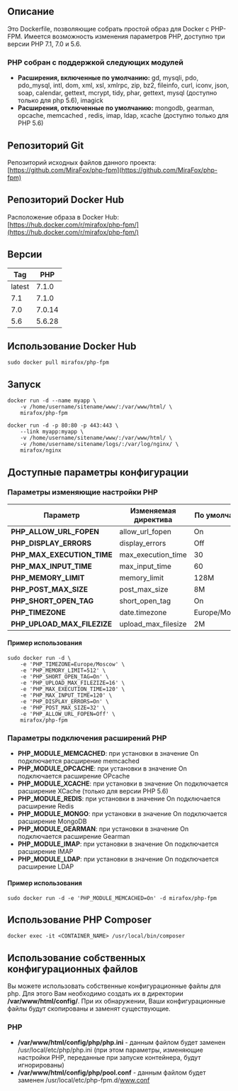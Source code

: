 ## Описание

Это Dockerfile, позволяющие собрать простой образ для Docker с PHP-FPM. Имеется возможность изменения параметров PHP, доступно три версии PHP 7.1, 7.0 и 5.6.

### PHP собран с поддержкой следующих модулей

 - **Расширения, включенные по умолчанию:** gd, mysqli, pdo, pdo_mysql, intl, dom, xml, xsl, xmlrpc, zip, bz2, fileinfo, curl, iconv, json, soap, calendar, gettext, mcrypt, tidy, phar, gettext, mysql (доступно только для php 5.6), imagick
 - **Расширения, отключенные по умолчанию:** mongodb, gearman, opcache, memcached , redis, imap, ldap, xcache (доступно только для PHP 5.6)

## Репозиторий Git

Репозиторий исходных файлов данного проекта: [https://github.com/MiraFox/php-fpm](https://github.com/MiraFox/php-fpm)

## Репозиторий Docker Hub

Расположение образа в Docker Hub: [https://hub.docker.com/r/mirafox/php-fpm/](https://hub.docker.com/r/mirafox/php-fpm/)

## Версии

|   Tag  |  PHP   |
|--------|--------|
| latest | 7.1.0  |
|  7.1   | 7.1.0  |
|  7.0   | 7.0.14 |
|  5.6   | 5.6.28 |

## Использование Docker Hub

```
sudo docker pull mirafox/php-fpm
```

## Запуск

```
docker run -d --name myapp \
    -v /home/username/sitename/www/:/var/www/html/ \
    mirafox/php-fpm

docker run -d -p 80:80 -p 443:443 \
    --link myapp:myapp \
    -v /home/username/sitename/www/:/var/www/html/ \
    -v /home/username/sitename/logs/:/var/log/nginx/ \
    mirafox/nginx
```

## Доступные параметры конфигурации

### Параметры изменяющие настройки PHP

| Параметр | Изменяемая директива | По умолчанию |
|----------|----------------------|--------------|
|**PHP_ALLOW_URL_FOPEN**| allow_url_fopen | On |
|**PHP_DISPLAY_ERRORS**| display_errors | Off |
|**PHP_MAX_EXECUTION_TIME**| max_execution_time | 30 |
|**PHP_MAX_INPUT_TIME**| max_input_time | 60 |
|**PHP_MEMORY_LIMIT**| memory_limit | 128M |
|**PHP_POST_MAX_SIZE**| post_max_size | 8M |
|**PHP_SHORT_OPEN_TAG**| short_open_tag | On |
|**PHP_TIMEZONE**| date.timezone | Europe/Moscow |
|**PHP_UPLOAD_MAX_FILEZIZE**| upload_max_filesize | 2M |

#### Пример использования

```
sudo docker run -d \
    -e 'PHP_TIMEZONE=Europe/Moscow' \
    -e 'PHP_MEMORY_LIMIT=512' \
    -e 'PHP_SHORT_OPEN_TAG=On' \
    -e 'PHP_UPLOAD_MAX_FILEZIZE=16' \
    -e 'PHP_MAX_EXECUTION_TIME=120' \
    -e 'PHP_MAX_INPUT_TIME=120' \
    -e 'PHP_DISPLAY_ERRORS=On' \
    -e 'PHP_POST_MAX_SIZE=32' \
    -e 'PHP_ALLOW_URL_FOPEN=Off' \
    mirafox/php-fpm
```

### Параметры подключения расширений PHP

 - **PHP_MODULE_MEMCACHED**: при установки в значение On подключается расширение memcached
 - **PHP_MODULE_OPCACHE**: при установки в значение On подключается расширение OPcache
 - **PHP_MODULE_XCACHE**: при установки в значение On подключается расширение XCache (только для версии PHP 5.6)
 - **PHP_MODULE_REDIS**: при установки в значение On подключается расширение Redis
 - **PHP_MODULE_MONGO**: при установки в значение On подключается расширение MongoDB
 - **PHP_MODULE_GEARMAN**: при установки в значение On подключается расширение Gearman
 - **PHP_MODULE_IMAP**: при установки в значение On подключается расширение IMAP
 - **PHP_MODULE_LDAP**: при установки в значение On подключается расширение LDAP

#### Пример использования

```
sudo docker run -d -e 'PHP_MODULE_MEMCACHED=On' -d mirafox/php-fpm
```

## Использование PHP Composer

```
docker exec -it <CONTAINER_NAME> /usr/local/bin/composer
```

## Использование собственных конфигурационных файлов

Вы можете использовать собственные конфигурационные файлы для php. Для этого Вам необходимо создать их в директории **/var/www/html/config/**. При их обнаружении, Ваши конфигурационные файлы будут скопированы и заменят существующие.

### PHP

 - **/var/www/html/config/php/php.ini** - данным файлом будет заменен /usr/local/etc/php/php.ini (при этом параметры, изменяющие настройки PHP, переданные при запуске контейнера, будут игнорированы)
 - **/var/www/html/config/php/pool.conf** - данным файлом будет заменен /usr/local/etc/php-fpm.d/www.conf

